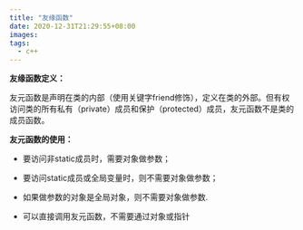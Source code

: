 ```yaml
---
title: "友缘函数"
date: 2020-12-31T21:29:55+08:00
images:
tags: 
  - c++
---
```


**友缘函数定义：**

​       友元函数是声明在类的内部（使用关键字friend修饰），定义在类的外部。但有权访问类的所有私有（private）成员和保护（protected）成员，友元函数不是类的成员函数。

**友元函数的使用：**

* 要访问非static成员时，需要对象做参数；
* 要访问static成员或全局变量时，则不需要对象做参数；

* 如果做参数的对象是全局对象，则不需要对象做参数.

* 可以直接调用友元函数，不需要通过对象或指针